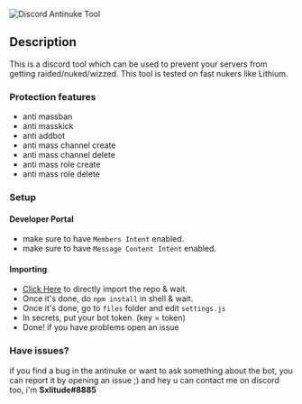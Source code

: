 ![Discord Antinuke Tool](https://cdn.discordapp.com/attachments/935796428775755776/937000111702179880/unknown.png)
## Description
This is a discord tool which can be used to prevent your servers from getting raided/nuked/wizzed. This tool is tested on fast nukers like Lithium.

### Protection features
- anti massban
- anti masskick
- anti addbot
- anti mass channel create
- anti mass channel delete
- anti mass role create
- anti mass role delete

### Setup
#### Developer Portal
- make sure to have `Members Intent` enabled.
- make sure to have `Message Content Intent` enabled.
#### Importing
- [Click Here](https://replit.com/github/sxlitude/antinuke) to directly import the repo & wait.
- Once it's done, do `npm install` in shell & wait.
- Once it's done, go to `files` folder and edit `settings.js`
- In secrets, put your bot token. (key = token)
- Done! if you have problems open an issue

### Have issues?
if you find a bug in the antinuke or want to ask something about the bot, you can report it by opening an issue ;)
and hey u can contact me on discord too, i'm **Sxlitude#8885**

